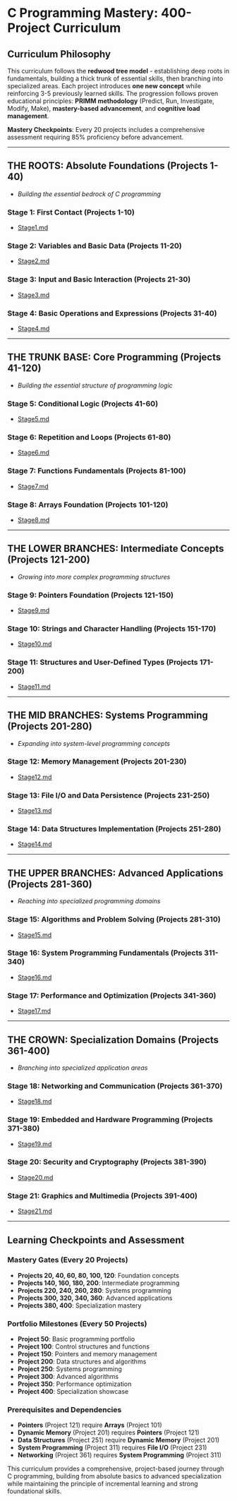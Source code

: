 # C Programming Mastery: 400-Project Curriculum

## Curriculum Philosophy

This curriculum follows the **redwood tree model** - establishing deep roots in fundamentals, building a thick trunk of essential skills, then branching into specialized areas. Each project introduces **one new concept** while reinforcing 3-5 previously learned skills. The progression follows proven educational principles: **PRIMM methodology** (Predict, Run, Investigate, Modify, Make), **mastery-based advancement**, and **cognitive load management**.

**Mastery Checkpoints**: Every 20 projects includes a comprehensive assessment requiring 85% proficiency before advancement.

---

## THE ROOTS: Absolute Foundations (Projects 1-40)

- *Building the essential bedrock of C programming*

### Stage 1: First Contact (Projects 1-10)

- [Stage1.md](./1:%20The%20Roots/Stage1.md)

### Stage 2: Variables and Basic Data (Projects 11-20)

- [Stage2.md](./1:%20The%20Roots/Stage2.md)

### Stage 3: Input and Basic Interaction (Projects 21-30)

- [Stage3.md](./1:%20The%20Roots/Stage3.md)

### Stage 4: Basic Operations and Expressions (Projects 31-40)

- [Stage4.md](./1:%20The%20Roots/Stage4.md)

---

## THE TRUNK BASE: Core Programming (Projects 41-120)

- *Building the essential structure of programming logic*

### Stage 5: Conditional Logic (Projects 41-60)

- [Stage5.md](./2:%20The%20Trunk%20Base/Stage5.md)

### Stage 6: Repetition and Loops (Projects 61-80)

- [Stage6.md](./2:%20The%20Trunk%20Base/Stage6.md)

### Stage 7: Functions Fundamentals (Projects 81-100)

- [Stage7.md](./2:%20The%20Trunk%20Base/Stage7.md)

### Stage 8: Arrays Foundation (Projects 101-120)

- [Stage8.md](./2:%20The%20Trunk%20Base/Stage8.md)

---

## THE LOWER BRANCHES: Intermediate Concepts (Projects 121-200)

- *Growing into more complex programming structures*

### Stage 9: Pointers Foundation (Projects 121-150)

- [Stage9.md](./3:%20The%20Lower%20Branches/Stage9.md)

### Stage 10: Strings and Character Handling (Projects 151-170)

- [Stage10.md](./3:%20The%20Lower%20Branches/Stage10.md)

### Stage 11: Structures and User-Defined Types (Projects 171-200)

- [Stage11.md](./3:%20The%20Lower%20Branches/Stage11.md)

---

## THE MID BRANCHES: Systems Programming (Projects 201-280)

- *Expanding into system-level programming concepts*

### Stage 12: Memory Management (Projects 201-230)

- [Stage12.md](./4:%20The%20Mid%20Branches/Stage12.md)

### Stage 13: File I/O and Data Persistence (Projects 231-250)

- [Stage13.md](./4:%20The%20Mid%20Branches/Stage13.md)

### Stage 14: Data Structures Implementation (Projects 251-280)

- [Stage14.md](./4:%20The%20Mid%20Branches/Stage14.md)

---

## THE UPPER BRANCHES: Advanced Applications (Projects 281-360)

- *Reaching into specialized programming domains*

### Stage 15: Algorithms and Problem Solving (Projects 281-310)

- [Stage15.md](./5:%20The%20Upper%20Branches/Stage15.md)

### Stage 16: System Programming Fundamentals (Projects 311-340)

- [Stage16.md](./5:%20The%20Upper%20Branches/Stage16.md)

### Stage 17: Performance and Optimization (Projects 341-360)

- [Stage17.md](./5:%20The%20Upper%20Branches/Stage17.md)

---

## THE CROWN: Specialization Domains (Projects 361-400)

- *Branching into specialized application areas*

### Stage 18: Networking and Communication (Projects 361-370)

- [Stage18.md](./6:%20The%20Crown/Stage18.md)

### Stage 19: Embedded and Hardware Programming (Projects 371-380)

- [Stage19.md](./6:%20The%20Crown/Stage19.md)

### Stage 20: Security and Cryptography (Projects 381-390)

- [Stage20.md](./6:%20The%20Crown/Stage20.md)

### Stage 21: Graphics and Multimedia (Projects 391-400)

- [Stage21.md](./6:%20The%20Crown/Stage21.md)

---

## Learning Checkpoints and Assessment

### Mastery Gates (Every 20 Projects)

- **Projects 20, 40, 60, 80, 100, 120**: Foundation concepts
- **Projects 140, 160, 180, 200**: Intermediate programming
- **Projects 220, 240, 260, 280**: Systems programming  
- **Projects 300, 320, 340, 360**: Advanced applications
- **Projects 380, 400**: Specialization mastery

### Portfolio Milestones (Every 50 Projects)

- **Project 50**: Basic programming portfolio
- **Project 100**: Control structures and functions
- **Project 150**: Pointers and memory management
- **Project 200**: Data structures and algorithms
- **Project 250**: Systems programming
- **Project 300**: Advanced algorithms
- **Project 350**: Performance optimization
- **Project 400**: Specialization showcase

### Prerequisites and Dependencies

- **Pointers** (Project 121) require **Arrays** (Project 101)
- **Dynamic Memory** (Project 201) requires **Pointers** (Project 121)
- **Data Structures** (Project 251) require **Dynamic Memory** (Project 201)
- **System Programming** (Project 311) requires **File I/O** (Project 231)
- **Networking** (Project 361) requires **System Programming** (Project 311)

This curriculum provides a comprehensive, project-based journey through C programming, building from absolute basics to advanced specialization while maintaining the principle of incremental learning and strong foundational skills.
